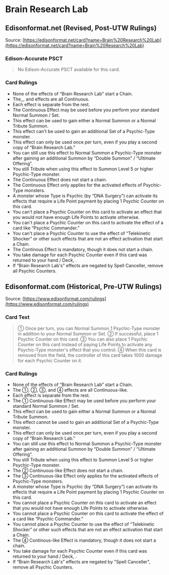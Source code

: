 # Brain Research Lab

## Edisonformat.net (Revised, Post-UTW Rulings)

Source: [https://edisonformat.net/card?name=Brain%20Research%20Lab](https://edisonformat.net/card?name=Brain%20Research%20Lab)

### Edison-Accurate PSCT

> No Edison-Accurate PSCT available for this card.

### Card Rulings

*   None of the effects of “Brain Research Lab” start a Chain.
*   The,,, and effects are all Continuous.
*   Each effect is separate from the rest.
*   The Continuous Effect may be used before you perform your standard Normal Summon / Set.
*   This effect can be used to gain either a Normal Summon or a Normal Tribute Summon.
*   This effect can't be used to gain an additional Set of a Psychic-Type monster.
*   This effect can only be used once per turn, even if you play a second copy of “Brain Research Lab.”
*   You can still use this effect to Normal Summon a Psychic-Type monster after gaining an additional Summon by “Double Summon” / “Ultimate Offering”.
*   You still Tribute when using this effect to Summon Level 5 or higher Psychic-Type monster.
*   The Continuous Effect does not start a chain.
*   The Continuous Effect only applies for the activated effects of Psychic-Type monsters.
*   A monster whose Type is Psychic (by “DNA Surgery”) can activate its effects that require a Life Point payment by placing 1 Psychic Counter on this card.
*   You can't place a Psychic Counter on this card to activate an effect that you would not have enough Life Points to activate otherwise.
*   You can't place a Psychic Counter on this card to activate the effect of a card like “Psychic Commander.”
*   You can't place a Psychic Counter to use the effect of “Telekinetic Shocker” or other such effects that are not an effect activation that start a Chain.
*   The Continous Effect is mandatory, though it does not start a chain.
*   You take damage for each Psychic Counter even if this card was returned to your hand / Deck, .
*   If “Brain Research Lab's” effects are negated by Spell Canceller, remove all Psychic Counters.


## Edisonformat.com (Historical, Pre-UTW Rulings)

Source: [https://www.edisonformat.com/rulings](https://www.edisonformat.com/rulings)

### Card Text

> ① Once per turn, you can Normal Summon 1 Psychic-Type monster in addition to your Normal Summon or Set. ② If successful, place 1 Psychic Counter on this card. ③ You can also place 1 Psychic Counter on this card instead of paying Life Points to activate any Psychic-Type monster's effect that you control. ④ When this card is removed from the field, the controller of this card takes 1000 damage for each Psychic Counter on it.

### Card Rulings

*   None of the effects of “Brain Research Lab” start a Chain.
*   The ①, ②, ③, and ④ effects are all Continuous-like.
*   Each effect is separate from the rest.
*   The ① Continuous-like Effect may be used before you perform your standard Normal Summon / Set.
*   This effect can be used to gain either a Normal Summon or a Normal Tribute Summon.
*   This effect cannot be used to gain an additional Set of a Psychic-Type monster.
*   This effect can only be used once per turn, even if you play a second copy of “Brain Research Lab.”
*   You can still use this effect to Normal Summon a Psychic-Type monster after gaining an additional Summon by “Double Summon” / “Ultimate Offering”.
*   You still Tribute when using this effect to Summon Level 5 or higher Psychic-Type monster.
*   The ② Continuous-like Effect does not start a chain.
*   The ③ Continuous-like Effect only applies for the activated effects of Psychic-Type monsters.
*   A monster whose Type is Psychic (by “DNA Surgery”) can activate its effects that require a Life Point payment by placing 1 Psychic Counter on this card.
*   You cannot place a Psychic Counter on this card to activate an effect that you would not have enough Life Points to activate otherwise.
*   You cannot place a Psychic Counter on this card to activate the effect of a card like “Psychic Commander.”
*   You cannot place a Psychic Counter to use the effect of “Telekinetic Shocker” or other such effects that are not an effect activation that start a Chain.
*   The ④ Continous-like Effect is mandatory, though it does not start a chain.
*   You take damage for each Psychic Counter even if this card was returned to your hand / Deck, .
*   If “Brain Research Lab's” effects are negated by "Spell Canceller", remove all Psychic Counters.


